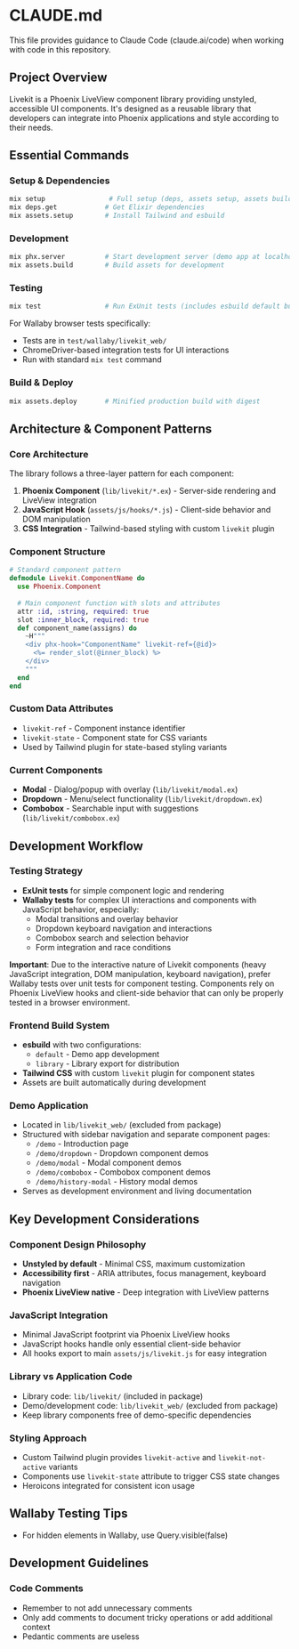 # CLAUDE.md

This file provides guidance to Claude Code (claude.ai/code) when working with code in this repository.

## Project Overview

Livekit is a Phoenix LiveView component library providing unstyled, accessible UI components. It's designed as a reusable library that developers can integrate into Phoenix applications and style according to their needs.

## Essential Commands

### Setup & Dependencies
```bash
mix setup                # Full setup (deps, assets setup, assets build)
mix deps.get            # Get Elixir dependencies
mix assets.setup        # Install Tailwind and esbuild
```

### Development
```bash
mix phx.server          # Start development server (demo app at localhost:4000)
mix assets.build        # Build assets for development
```

### Testing
```bash
mix test                # Run ExUnit tests (includes esbuild default build)
```

For Wallaby browser tests specifically:
- Tests are in `test/wallaby/livekit_web/`
- ChromeDriver-based integration tests for UI interactions
- Run with standard `mix test` command

### Build & Deploy
```bash
mix assets.deploy       # Minified production build with digest
```

## Architecture & Component Patterns

### Core Architecture
The library follows a three-layer pattern for each component:
1. **Phoenix Component** (`lib/livekit/*.ex`) - Server-side rendering and LiveView integration
2. **JavaScript Hook** (`assets/js/hooks/*.js`) - Client-side behavior and DOM manipulation  
3. **CSS Integration** - Tailwind-based styling with custom `livekit` plugin

### Component Structure
```elixir
# Standard component pattern
defmodule Livekit.ComponentName do
  use Phoenix.Component
  
  # Main component function with slots and attributes
  attr :id, :string, required: true
  slot :inner_block, required: true
  def component_name(assigns) do
    ~H"""
    <div phx-hook="ComponentName" livekit-ref={@id}>
      <%= render_slot(@inner_block) %>
    </div>
    """
  end
end
```

### Custom Data Attributes
- `livekit-ref` - Component instance identifier
- `livekit-state` - Component state for CSS variants
- Used by Tailwind plugin for state-based styling variants

### Current Components
- **Modal** - Dialog/popup with overlay (`lib/livekit/modal.ex`)
- **Dropdown** - Menu/select functionality (`lib/livekit/dropdown.ex`)
- **Combobox** - Searchable input with suggestions (`lib/livekit/combobox.ex`)

## Development Workflow

### Testing Strategy
- **ExUnit tests** for simple component logic and rendering
- **Wallaby tests** for complex UI interactions and components with JavaScript behavior, especially:
  - Modal transitions and overlay behavior  
  - Dropdown keyboard navigation and interactions
  - Combobox search and selection behavior
  - Form integration and race conditions
  
**Important**: Due to the interactive nature of Livekit components (heavy JavaScript integration, DOM manipulation, keyboard navigation), prefer Wallaby tests over unit tests for component testing. Components rely on Phoenix LiveView hooks and client-side behavior that can only be properly tested in a browser environment.

### Frontend Build System
- **esbuild** with two configurations:
  - `default` - Demo app development
  - `library` - Library export for distribution
- **Tailwind CSS** with custom `livekit` plugin for component states
- Assets are built automatically during development

### Demo Application
- Located in `lib/livekit_web/` (excluded from package)
- Structured with sidebar navigation and separate component pages:
  - `/demo` - Introduction page
  - `/demo/dropdown` - Dropdown component demos
  - `/demo/modal` - Modal component demos  
  - `/demo/combobox` - Combobox component demos
  - `/demo/history-modal` - History modal demos
- Serves as development environment and living documentation

## Key Development Considerations

### Component Design Philosophy
- **Unstyled by default** - Minimal CSS, maximum customization
- **Accessibility first** - ARIA attributes, focus management, keyboard navigation
- **Phoenix LiveView native** - Deep integration with LiveView patterns

### JavaScript Integration
- Minimal JavaScript footprint via Phoenix LiveView hooks
- JavaScript hooks handle only essential client-side behavior
- All hooks export to main `assets/js/livekit.js` for easy integration

### Library vs Application Code
- Library code: `lib/livekit/` (included in package)
- Demo/development code: `lib/livekit_web/` (excluded from package)
- Keep library components free of demo-specific dependencies

### Styling Approach
- Custom Tailwind plugin provides `livekit-active` and `livekit-not-active` variants
- Components use `livekit-state` attribute to trigger CSS state changes
- Heroicons integrated for consistent icon usage

## Wallaby Testing Tips
- For hidden elements in Wallaby, use Query.visible(false)

## Development Guidelines

### Code Comments
- Remember to not add unnecessary comments
- Only add comments to document tricky operations or add additional context
- Pedantic comments are useless